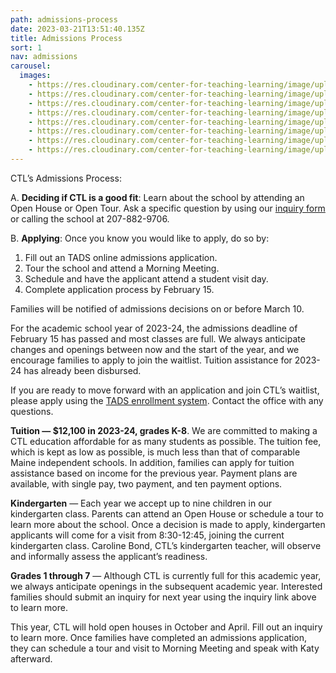 ```yaml
---
path: admissions-process
date: 2023-03-21T13:51:40.135Z
title: Admissions Process
sort: 1
nav: admissions
carousel:
  images:
    - https://res.cloudinary.com/center-for-teaching-learning/image/upload/v1665867861/Home%20page%20photos/school.1080.37_rq7fgb.jpg
    - https://res.cloudinary.com/center-for-teaching-learning/image/upload/v1665867862/Home%20page%20photos/school.1080.7_r3fkdb.jpg
    - https://res.cloudinary.com/center-for-teaching-learning/image/upload/v1665867864/Home%20page%20photos/school.1080.16_lkhcjm.jpg
    - https://res.cloudinary.com/center-for-teaching-learning/image/upload/v1665867861/Home%20page%20photos/school.1080.2_r0zw2k.jpg
    - https://res.cloudinary.com/center-for-teaching-learning/image/upload/v1665867858/Home%20page%20photos/school.1080.22_gmsyl1.jpg
    - https://res.cloudinary.com/center-for-teaching-learning/image/upload/v1665867863/Home%20page%20photos/school.1080.6_hgmmqf.jpg
    - https://res.cloudinary.com/center-for-teaching-learning/image/upload/v1665867863/Home%20page%20photos/school.1080.5_twrpvd.jpg
    - https://res.cloudinary.com/center-for-teaching-learning/image/upload/v1665867861/Home%20page%20photos/school.1080.38_vqfsuj.jpg
---
```

CTL’s Admissions Process:

A. **Deciding if CTL is a good fit**: Learn about the school by attending an Open House or Open Tour. Ask a specific question by using our [inquiry form](/contact/#inquiry-form) or calling the school at 207-882-9706.

B. **Applying**: Once you know you would like to apply, do so by:

1. Fill out an TADS online admissions application.
2. Tour the school and attend a Morning Meeting.
3. Schedule and have the applicant attend a student visit day.
4. Complete application process by February 15.

Families will be notified of admissions decisions on or before March 10.

For the academic school year of 2023-24, the admissions deadline of February 15 has passed and most classes are full. We always anticipate changes and openings between now and the start of the year, and we encourage families to apply to join the waitlist. Tuition assistance for 2023-24 has already been disbursed.

If you are ready to move forward with an application and join CTL’s waitlist, please apply using the [TADS enrollment system](https://mytads.com/a/ctl). Contact the office with any questions.

**Tuition — $12,100 in 2023-24, grades K-8**. We are committed to making a CTL education affordable for as many students as possible. The tuition fee, which is kept as low as possible, is much less than that of comparable Maine independent schools. In addition, families can apply for tuition assistance based on income for the previous year. Payment plans are available, with single pay, two payment, and ten payment options.

**Kindergarten** — Each year we accept up to nine children in our kindergarten class. Parents can attend an Open House or schedule a tour to learn more about the school. Once a decision is made to apply, kindergarten applicants will come for a visit from 8:30-12:45, joining the current kindergarten class. Caroline Bond, CTL’s kindergarten teacher, will observe and informally assess the applicant’s readiness.

**Grades 1 through 7** — Although CTL is currently full for this academic year, we always anticipate openings in the subsequent academic year. Interested families should submit an inquiry for next year using the inquiry link above to learn more.

This year, CTL will hold open houses in October and April. Fill out an inquiry to learn more. Once families have completed an admissions application, they can schedule a tour and visit to Morning Meeting and speak with Katy afterward.